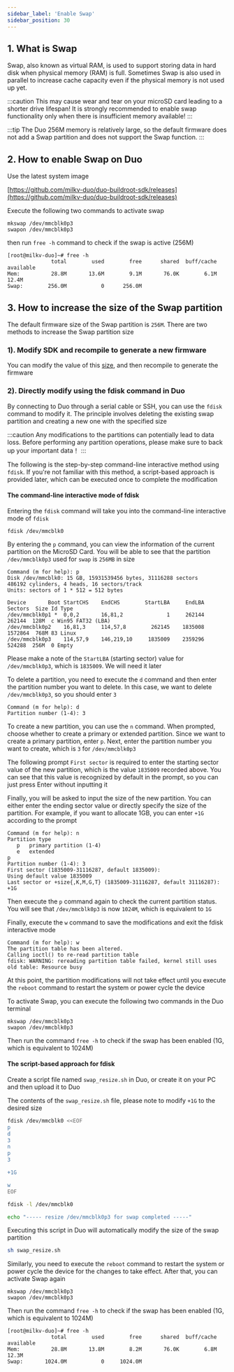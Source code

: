 ```yaml
---
sidebar_label: 'Enable Swap'
sidebar_position: 30
---
```


## 1. What is Swap

Swap, also known as virtual RAM, is used to support storing data in hard disk when physical memory (RAM) is full. Sometimes Swap is also used in parallel to increase cache capacity even if the physical memory is not used up yet.

:::caution
This may cause wear and tear on your microSD card leading to a shorter drive lifespan! It is strongly recommended to enable swap functionality only when there is insufficient memory available!
:::

:::tip
The Duo 256M memory is relatively large, so the default firmware does not add a Swap partition and does not support the Swap function.
:::

## 2. How to enable Swap on Duo

Use the latest system image

[https://github.com/milkv-duo/duo-buildroot-sdk/releases](https://github.com/milkv-duo/duo-buildroot-sdk/releases)

Execute the following two commands to activate swap
```
mkswap /dev/mmcblk0p3
swapon /dev/mmcblk0p3
```
then run `free -h` command to check if the swap is active (256M)

```
[root@milkv-duo]~# free -h
              total        used        free      shared  buff/cache   available
Mem:          28.8M       13.6M        9.1M       76.0K        6.1M       12.4M
Swap:        256.0M           0      256.0M
```

## 3. How to increase the size of the Swap partition

The default firmware size of the Swap partition is `256M`. There are two methods to increase the Swap partition size

### 1). Modify SDK and recompile to generate a new firmware

You can modify the value of this [size](https://github.com/milkv-duo/duo-buildroot-sdk/blob/develop/milkv/genimage-milkv-duo.cfg#L36), and then recompile to generate the firmware

### 2). Directly modify using the fdisk command in Duo

By connecting to Duo through a serial cable or SSH, you can use the `fdisk` command to modify it. The principle involves deleting the existing swap partition and creating a new one with the specified size

:::caution
Any modifications to the partitions can potentially lead to data loss. Before performing any partition operations, please make sure to back up your important data！
:::

The following is the step-by-step command-line interactive method using `fdisk`. If you're not familiar with this method, a script-based approach is provided later, which can be executed once to complete the modification

#### The command-line interactive mode of fdisk

Entering the `fdisk` command will take you into the command-line interactive mode of `fdisk`

```
fdisk /dev/mmcblk0
```

By entering the `p` command, you can view the information of the current partition on the MicroSD Card. You will be able to see that the partition `/dev/mmcblk0p3` used for `swap` is `256MB` in size
```
Command (m for help): p
Disk /dev/mmcblk0: 15 GB, 15931539456 bytes, 31116288 sectors
486192 cylinders, 4 heads, 16 sectors/track
Units: sectors of 1 * 512 = 512 bytes

Device       Boot StartCHS    EndCHS        StartLBA     EndLBA    Sectors  Size Id Type
/dev/mmcblk0p1 *  0,0,2       16,81,2              1     262144     262144  128M  c Win95 FAT32 (LBA)
/dev/mmcblk0p2    16,81,3     114,57,8        262145    1835008    1572864  768M 83 Linux
/dev/mmcblk0p3    114,57,9    146,219,10     1835009    2359296     524288  256M  0 Empty
```
Please make a note of the `StartLBA` (starting sector) value for `/dev/mmcblk0p3`, which is `1835009`. We will need it later

To delete a partition, you need to execute the `d` command and then enter the partition number you want to delete. In this case, we want to delete `/dev/mmcblk0p3`, so you should enter `3`
```
Command (m for help): d
Partition number (1-4): 3
```

To create a new partition, you can use the `n` command. When prompted, choose whether to create a primary or extended partition. Since we want to create a primary partition, enter `p`. Next, enter the partition number you want to create, which is `3` for `/dev/mmcblk0p3`

The following prompt `First sector` is required to enter the starting sector value of the new partition, which is the value `1835009` recorded above. You can see that this value is recognized by default in the prompt, so you can just press Enter without inputting it

Finally, you will be asked to input the size of the new partition. You can either enter the ending sector value or directly specify the size of the partition. For example, if you want to allocate 1GB, you can enter `+1G` according to the prompt
```
Command (m for help): n
Partition type
   p   primary partition (1-4)
   e   extended
p
Partition number (1-4): 3
First sector (1835009-31116287, default 1835009): 
Using default value 1835009
Last sector or +size{,K,M,G,T} (1835009-31116287, default 31116287): +1G
```
Then execute the `p` command again to check the current partition status. You will see that `/dev/mmcblk0p3` is now `1024M`, which is equivalent to `1G`

Finally, execute the `w` command to save the modifications and exit the fdisk interactive mode
```
Command (m for help): w
The partition table has been altered.
Calling ioctl() to re-read partition table
fdisk: WARNING: rereading partition table failed, kernel still uses old table: Resource busy
```
At this point, the partition modifications will not take effect until you execute the `reboot` command to restart the system or power cycle the device

To activate Swap, you can execute the following two commands in the Duo terminal
```
mkswap /dev/mmcblk0p3
swapon /dev/mmcblk0p3
```
Then run the command `free -h` to check if the swap has been enabled (1G, which is equivalent to 1024M)

#### The script-based approach for fdisk

Create a script file named `swap_resize.sh` in Duo, or create it on your PC and then upload it to Duo

The contents of the `swap_resize.sh` file, please note to modify `+1G` to the desired size
```bash
fdisk /dev/mmcblk0 <<EOF
p
d
3
n
p
3

+1G

w
EOF

fdisk -l /dev/mmcblk0

echo "----- resize /dev/mmcblk0p3 for swap completed -----"
```

Executing this script in Duo will automatically modify the size of the swap partition
```bash
sh swap_resize.sh
```

Similarly, you need to execute the `reboot` command to restart the system or power cycle the device for the changes to take effect. After that, you can activate Swap again
```
mkswap /dev/mmcblk0p3
swapon /dev/mmcblk0p3
```

Then run the command `free -h` to check if the swap has been enabled (1G, which is equivalent to 1024M)

```
[root@milkv-duo]~# free -h
              total        used        free      shared  buff/cache   available
Mem:          28.8M       13.8M        8.2M       76.0K        6.8M       12.3M
Swap:       1024.0M           0     1024.0M
```